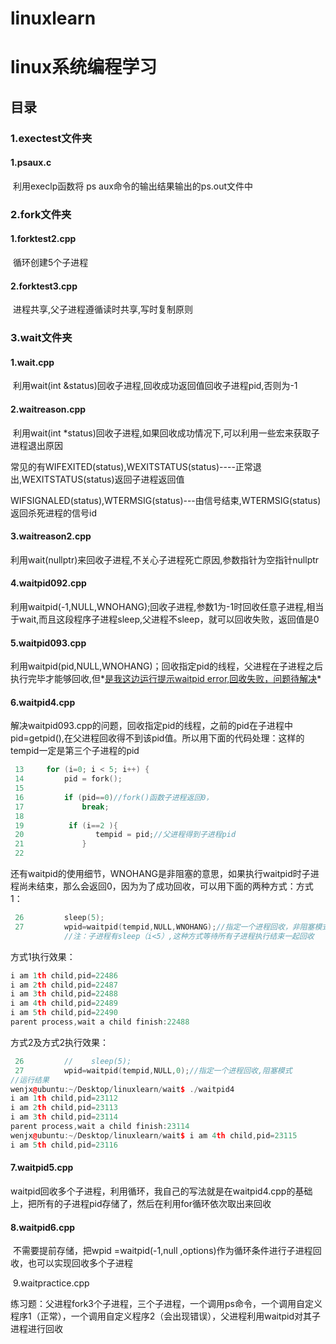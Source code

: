 # linuxlearn
# linux系统编程学习

## 目录

### 1.exectest文件夹

#### 	1.psaux.c

​			利用execlp函数将 ps aux命令的输出结果输出的ps.out文件中

### 2.fork文件夹

#### 	1.forktest2.cpp

​		循环创建5个子进程

#### 	2.forktest3.cpp

​		 进程共享,父子进程遵循读时共享,写时复制原则

### 3.wait文件夹

#### 	1.wait.cpp

​		利用wait(int &status)回收子进程,回收成功返回值回收子进程pid,否则为-1

#### 	2.waitreason.cpp

​		利用wait(int *status)回收子进程,如果回收成功情况下,可以利用一些宏来获取子进程退出原因	

​		常见的有WIFEXITED(status),WEXITSTATUS(status)----正常退出,WEXITSTATUS(status)返回子进程返回值

​		WIFSIGNALED(status),WTERMSIG(status)---由信号结束,WTERMSIG(status)返回杀死进程的信号id

#### 	3.waitreason2.cpp

​		利用wait(nullptr)来回收子进程,不关心子进程死亡原因,参数指针为空指针nullptr

#### 	4.waitpid092.cpp

​		利用waitpid(-1,NULL,WNOHANG);回收子进程,参数1为-1时回收任意子进程,相当于wait,而且这段程序子进程sleep,父进程不sleep，就可以回收失败，返回值是0

#### 	5.waitpid093.cpp

​		利用waitpid(pid,NULL,WNOHANG)；回收指定pid的线程，父进程在子进程之后执行完毕才能够回收,但*<u>是我这边运行提示waitpid error,回收失败，问题待解决</u>*

#### 	6.waitpid4.cpp

​		解决waitpid093.cpp的问题，回收指定pid的线程，之前的pid在子进程中pid=getpid(),在父进程回收得不到该pid值。所以用下面的代码处理：这样的tempid一定是第三个子进程的pid

```cpp
 13     for (i=0; i < 5; i++) {
 14         pid = fork();
 15 
 16         if (pid==0)//fork()函数子进程返回0，
 17             break;
 18 
 19          if (i==2 ){
 20                tempid = pid;//父进程得到子进程pid 
 21             }
 22         

```

​		还有waitpid的使用细节，WNOHANG是非阻塞的意思，如果执行waitpid时子进程尚未结束，那么会返回0，因为为了成功回收，可以用下面的两种方式：方式1：

```cpp
 26         sleep(5);
 27         wpid=waitpid(tempid,NULL,WNOHANG);//指定一个进程回收，非阻塞模式
			//注：子进程有sleep（i<5）,这种方式等待所有子进程执行结束一起回收
```

方式1执行效果：

```cpp
i am 1th child,pid=22486
i am 2th child,pid=22487
i am 3th child,pid=22488
i am 4th child,pid=22489
i am 5th child,pid=22490
parent process,wait a child finish:22488
```

方式2及方式2执行效果：

```cpp
 26         //    sleep(5);
 27         wpid=waitpid(tempid,NULL,0);//指定一个进程回收,阻塞模式
//运行结果
wenjx@ubuntu:~/Desktop/linuxlearn/wait$ ./waitpid4
i am 1th child,pid=23112
i am 2th child,pid=23113
i am 3th child,pid=23114
parent process,wait a child finish:23114
wenjx@ubuntu:~/Desktop/linuxlearn/wait$ i am 4th child,pid=23115
i am 5th child,pid=23116

```

#### 	7.waitpid5.cpp

​		waitpid回收多个子进程，利用循环，我自己的写法就是在waitpid4.cpp的基础上，把所有的子进程pid存储了，然后在利用for循环依次取出来回收

#### 	8.waitpid6.cpp

​		不需要提前存储，把wpid  =waitpid(-1,null ,options)作为循环条件进行子进程回收，也可以实现回收多个子进程

​	9.waitpractice.cpp

​		练习题：父进程fork3个子进程，三个子进程，一个调用ps命令，一个调用自定义程序1（正常），一个调用自定义程序2（会出现错误），父进程利用waitpid对其子进程进行回收